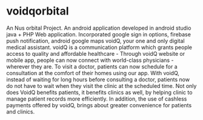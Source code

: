 # voidqorbital
An Nus orbital Project. An android application developed in android studio java + PHP Web application.
Incorporated google sign in options, firebase push notification, android google maps
voidQ, your one and only digital medical assistant. voidQ is a communication platform which grants people access to quality and affordable healthcare - Through voidQ website or mobile app, people can now connect with world-class physicians - wherever they are. 
To visit a doctor, patients can now schedule for a consultation at the comfort of their homes using our app. With voidQ, instead of waiting for long hours before consulting a doctor, patients now do not have to wait when they visit the clinic at the scheduled time. Not only does VoidQ benefits patients, it benefits clinics as well, by helping clinic to manage patient records more efficiently. In addition, the use of cashless payments offered by voidQ, brings about greater convenience for patients and clinics.

